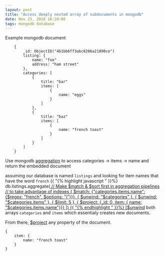 ```yaml
---
layout: post
title: "Access deeply nested array of subdocuments in mongodb"
date: Nov 23, 2018 16:20:00
tags: mongodb database
---
```


Example mongodb document
```
    {
        _id: ObjectID("4b1bb6ff3abc8266a21890co")
        listing: {
            name: "foo"
            address: "ham street"
        },
        categories: [
            {
                title: "bar"
                items: [
                    {
                        name: "eggs"
                    }
                ]
            },
            {
                title: "baz"
                items: [
                    {
                        name: "french toast"
                    }
                ]
            }
        ]
    }
```

Use mongodb [aggregation](https://docs.mongodb.com/manual/core/aggregation-pipeline/index.html) to access categories -> items -> name and return the embedded document

assuming our database is named `listings` and looking for item names that have the word `french`
{{ "{% highlight javascript " }}%}  
    db.listings.aggregate([
        // Make $match & $sort first in aggregation pipelines
        // to take advantage of indexes
        { $match: {"categories.items.name": {$regex: "french", $options: "i"}}},
        { $unwind: "$categories" },
        { $unwind: "$categories.items" },
        { $limit: 5 },
        { $project: {_id: 0, item: { name: "$categories.items.name"}}}
    ])
{{ "{% endhighlight " }}%}
[$unwind](https://docs.mongodb.com/manual/reference/operator/aggregation/unwind/) both arrays `categories` and `items` which essentialy creates new documents.

From there, [$project](https://docs.mongodb.com/manual/reference/operator/aggregation/project/) any property of the document.
```
{
    item: {
        name: "french toast"
    }
}
```